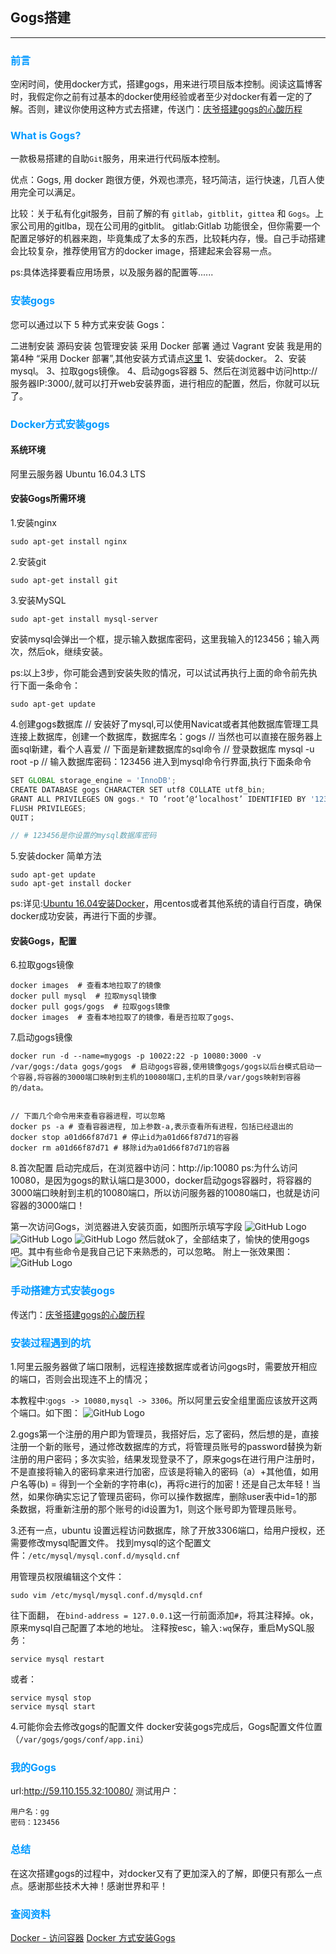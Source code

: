 ## Gogs搭建
---

### <font color=0099ff size=3>前言</font>
空闲时间，使用docker方式，搭建gogs，用来进行项目版本控制。阅读这篇博客时，我假定你之前有过基本的docker使用经验或者至少对docker有着一定的了解。否则，建议你使用这种方式去搭建，传送门：[庆爷搭建gogs的心酸历程](http://huangqing.top/2018/05/09/Gogs%E6%90%AD%E5%BB%BA%E7%89%88%E6%9C%AC%E6%8E%A7%E5%88%B6%E5%B7%A5%E5%85%B7/)

### <font color=0099ff size=3>What is Gogs?</font>
一款极易搭建的自助`Git`服务，用来进行代码版本控制。

优点：Gogs, 用 docker 跑很方便，外观也漂亮，轻巧简洁，运行快速，几百人使用完全可以满足。

比较：关于私有化git服务，目前了解的有 `gitlab`，`gitblit`，`gittea` 和 `Gogs`。上家公司用的gitlba，现在公司用的gitblit。
gitlab:Gitlab 功能很全，但你需要一个配置足够好的机器来跑，毕竟集成了太多的东西，比较耗内存，慢。自己手动搭建会比较复杂，推荐使用官方的docker image，搭建起来会容易一点。

ps:具体选择要看应用场景，以及服务器的配置等......

### <font color=0099ff size=3>安装gogs</font>
您可以通过以下 5 种方式来安装 Gogs：

二进制安装
源码安装
包管理安装
采用 Docker 部署
通过 Vagrant 安装 
我是用的第4种 “采用 Docker 部署”,其他安装方式请点[这里](https://github.com/gogits/gogs/blob/master/README_ZH.md)
1、安装docker。 
2、安装mysql。 
3、拉取gogs镜像。 
4、启动gogs容器
5、然后在浏览器中访问http://服务器IP:3000/,就可以打开web安装界面，进行相应的配置，然后，你就可以玩了。

### <font color=0099ff size=3>Docker方式安装gogs</font>
#### 系统环境
阿里云服务器 Ubuntu 16.04.3 LTS 

#### 安装Gogs所需环境
1.安装nginx 
```
sudo apt-get install nginx 
```
2.安装git
```
sudo apt-get install git
```
3.安装MySQL
```
sudo apt-get install mysql-server
```
安装mysql会弹出一个框，提示输入数据库密码，这里我输入的123456；输入两次，然后ok，继续安装。

ps:以上3步，你可能会遇到安装失败的情况，可以试试再执行上面的命令前先执行下面一条命令：
```
sudo apt-get update
```

4.创建gogs数据库
// 安装好了mysql,可以使用Navicat或者其他数据库管理工具连接上数据库，创建一个数据库，数据库名：gogs
// 当然也可以直接在服务器上面sql新建，看个人喜爱
// 下面是新建数据库的sql命令
// 登录数据库
mysql -u root -p
// 输入数据库密码：123456 进入到mysql命令行界面,执行下面条命令
```js {.line-numbers}
SET GLOBAL storage_engine = 'InnoDB';
CREATE DATABASE gogs CHARACTER SET utf8 COLLATE utf8_bin;
GRANT ALL PRIVILEGES ON gogs.* TO ‘root’@‘localhost’ IDENTIFIED BY '123456';
FLUSH PRIVILEGES;
QUIT；

// # 123456是你设置的mysql数据库密码
```


5.安装docker
简单方法
```
sudo apt-get update
sudo apt-get install docker
```
ps:详见:[Ubuntu 16.04安装Docker](https://www.linuxidc.com/Linux/2016-12/138489.htm)，用centos或者其他系统的请自行百度，确保docker成功安装，再进行下面的步骤。

#### 安装Gogs，配置
6.拉取gogs镜像 
```
docker images  # 查看本地拉取了的镜像
docker pull mysql  # 拉取mysql镜像
docker pull gogs/gogs  # 拉取gogs镜像
docker images  # 查看本地拉取了的镜像，看是否拉取了gogs、
```

7.启动gogs镜像
```
docker run -d --name=mygogs -p 10022:22 -p 10080:3000 -v /var/gogs:/data gogs/gogs  # 启动gogs容器,使用镜像gogs/gogs以后台模式启动一个容器,将容器的3000端口映射到主机的10080端口,主机的目录/var/gogs映射到容器的/data。


// 下面几个命令用来查看容器进程，可以忽略
docker ps -a # 查看容器进程, 加上参数-a,表示查看所有进程，包括已经退出的
docker stop a01d66f87d71 # 停止id为a01d66f87d71的容器
docker rm a01d66f87d71 # 移除id为a01d66f87d71的容器
```
8.首次配置
启动完成后，在浏览器中访问：http://ip:10080 
ps:为什么访问10080，是因为gogs的默认端口是3000，docker启动gogs容器时，将容器的3000端口映射到主机的10080端口，所以访问服务器的10080端口，也就是访问容器的3000端口！

第一次访问Gogs，浏览器进入安装页面，如图所示填写字段
![GitHub Logo](./1949753-3150458000611564.png)
![GitHub Logo](./1949753-a0193800e94c6aa2.png)
![GitHub Logo](./TIM图片20180515131440.png)
然后就ok了，全部结束了，愉快的使用gogs吧。其中有些命令是我自己记下来熟悉的，可以忽略。
附上一张效果图：
![GitHub Logo](./gogs效果图.png)


### <font color=0099ff size=3>手动搭建方式安装gogs</font>
传送门：[庆爷搭建gogs的心酸历程](http://huangqing.top/2018/05/09/Gogs%E6%90%AD%E5%BB%BA%E7%89%88%E6%9C%AC%E6%8E%A7%E5%88%B6%E5%B7%A5%E5%85%B7/)


### <font color=0099ff size=3>安装过程遇到的坑</font>
1.阿里云服务器做了端口限制，远程连接数据库或者访问gogs时，需要放开相应的端口，否则会出现连不上的情况；

本教程中:`gogs -> 10080,mysql -> 3306`。所以阿里云安全组里面应该放开这两个端口。如下图：
![GitHub Logo](./aliyun-放开端口.png)

2.gogs第一个注册的用户即为管理员，我搭好后，忘了密码，然后想的是，直接注册一个新的账号，通过修改数据库的方式，将管理员账号的password替换为新注册的用户密码；多次实验，结果发现登录不了，原来gogs在进行用户注册时，不是直接将输入的密码拿来进行加密，应该是将输入的密码（a）+其他值，如用户名等(b) = 得到一个全新的字符串(c)，再将c进行的加密！还是自己太年轻！当然，如果你确实忘记了管理员密码，你可以操作数据库，删除user表中id=1的那条数据，将重新注册的那个账号的id设置为1，则这个账号即为管理员账号。

3.还有一点，ubuntu 设置远程访问数据库，除了开放3306端口，给用户授权，还需要修改mysql配置文件。
找到mysql的这个配置文件：`/etc/mysql/mysql.conf.d/mysqld.cnf`

用管理员权限编辑这个文件：
```
sudo vim /etc/mysql/mysql.conf.d/mysqld.cnf
```
往下面翻，
在`bind-address = 127.0.0.1`这一行前面添加`#`，将其注释掉。ok，原来mysql自己配置了本地的地址。
注释按esc，输入`:wq`保存，重启MySQL服务：	
```
service mysql restart
```
或者：
```
service mysql stop
service mysql start
```
4.可能你会去修改gogs的配置文件
docker安装gogs完成后，Gogs配置文件位置（`/var/gogs/gogs/conf/app.ini`）
### <font color=0099ff size=3>我的Gogs</font>
url:http://59.110.155.32:10080/
测试用户：
```
用户名：gg
密码：123456
```
### <font color=0099ff size=3>总结</font>
在这次搭建gogs的过程中，对docker又有了更加深入的了解，即便只有那么一点点。感谢那些技术大神！感谢世界和平！

### <font color=0099ff size=3>查阅资料</font>
[Docker - 访问容器](https://www.cnblogs.com/anliven/p/6799429.html)
[Docker 方式安装Gogs](https://www.jianshu.com/p/64e9708c23e7)